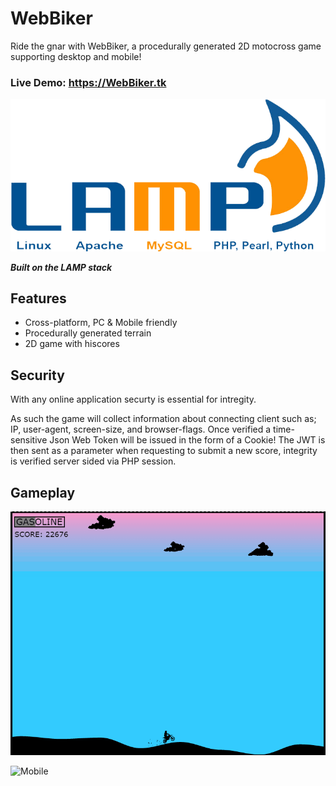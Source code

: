 # WebBiker
Ride the gnar with WebBiker, a procedurally generated 2D motocross game supporting desktop and mobile!

### Live Demo: https://WebBiker.tk

  
![LAMP](/media/lamp_stack_logo.png)
  
***Built on the LAMP stack***


## Features
- Cross-platform, PC & Mobile friendly
- Procedurally generated terrain
- 2D game with hiscores

## Security
With any online application securty is essential for intregity.
  
As such the game will collect information about connecting
client such as; IP, user-agent, screen-size, and browser-flags.
Once verified a time-sensitive Json Web Token will be issued 
in the form of a Cookie! The JWT is then sent as a parameter
when requesting to submit a new score, integrity is
verified server sided via PHP session.

## Gameplay
![PC](/media/pc_demo.gif)
  
![Mobile](/media/mobile_demo.gif)
